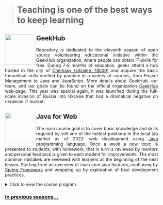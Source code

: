 > # Teaching is one of the best ways to keep learning

<img align="left" width="100" height="100" src="https://user-images.githubusercontent.com/4119411/153082286-ee66eabe-7f14-48ed-8256-ad7cf4a8dd2f.png"> GeekHub
------------
<p align="justify">
Repository is dedicated to the eleventh season of open source volunteering educational initiative within the GeekHub organization, where people can obtain IT-skills for free. During 7-8 months of education, geeks attend a hub hosted in the city of <a href="https://goo.gl/maps/mZi6u17qnN3VdEzC7">Cherkasy (Ukraine, 18000)</a> and acquire the basic theoretical skills verified by practice in a variety of courses, from Project Management to Java and JavaScript. More details about GeekHub, our team, and our goals can be found on the official organization <a href="https://geekhub.ck.ua">GeekHub</a> web-page. This year was special again, it was launched during the full-scale invasion of Russia into Ukraine that had a dramatical negative on ukrainian IT market.
</p>

<img align="left" width="100" height="100" src="https://user-images.githubusercontent.com/4119411/153068812-79820f3c-25dc-4e61-87dd-bf21b6b74986.png"> Java for Web
------------
<p align="justify">
The main course goal is to cover basic knowledge and skills required by still one of the hottest positions in the local job market as of 2022:  web development using <a href="https://www.java.com">Java</a> programming language. Once a week a new topic is presented to students, with homework, that in turn is reviewed by mentors and personal feedback is given to each student for improvements. The most common mistakes are reviewed with learners at the beginning of the next lesson. Starting from an overview of main core java features, continuing by <a href="https://spring.io">Spring Framework</a> and wrapping up by exploration of best development practices.
</p>

<details>  
<summary>Click to view the course program</summary>


| №   | Topic                                       | Date       | Type    | Recording                                                                                     |
|-----|---------------------------------------------|------------|---------|-----------------------------------------------------------------------------------------------|
| 1   | Introduction                                | 18-10-2022 | Offline | [Click](https://drive.google.com/file/d/1KFfOEVUEYFkPCzaeA6gyViOuU7Jq4326/view?usp=sharing)   |
| 2   | Basics                                      | 25-10-2022 | Online  | [Click](https://drive.google.com/drive/folders/1tJpRDe-uoFgmBejoQtaLQALLW3SsYHqC?usp=sharing) |
| 3   | Object-oriented Programming                 | 01-11-2022 | Offline | [Click](https://drive.google.com/file/d/1es0xlFXv5oinrFcE7jHNMo_8YRn3T00x/view?usp=sharing)   |
| 4   | Error Propagation and Handling              | 08-11-2022 | Offline | [Click](https://drive.google.com/file/d/1yt-PBURv4unNvfC1i9zwISssgYRnlnL5/view?usp=sharing)   |
| 5   | Unit Testing                                | 15-11-2022 | Online  | [Click](https://drive.google.com/file/d/1xqZ1if09bjxJA1T9Atc5I6--ELNMAv3U/view?usp=sharing)   |
| 6   | Practice                                    | 22-11-2022 | Offline | [Click](https://drive.google.com/file/d/1UDguHnXayUIfKx3lM-CI0_Y89p1mB-Hb/view?usp=sharing)   |
| 7   | Generics. Collections Framework             | 01-12-2022 | Online  | [Click](https://drive.google.com/file/d/1QGzDqj7m6EhLUAQDMf8MIjWptBBvlGnE/view?usp=sharing)   |
| 8   | Functional Programming,Optional, Stream API | 06-12-2022 | Offline | [Click](https://drive.google.com/file/d/1CMH8kAUvRL6rQ2S8EhvsQb9OY6zyUGAt/view?usp=sharing)   |
| 9   | Advanced Unit Testing                       | 13-12-2022 | Offline | [Click](https://drive.google.com/file/d/1HOsg9PmHa_cFfeWZLAeNqRZl88J2OWfb/view?usp=sharing)   |
| 10  | Input/Output                                | 20-12-2022 | Offline |                                                                                               |
| 11  | Concurrency                                 | 17-01-2023 | Online  | [Click](https://drive.google.com/file/d/1cm0ifH5k-26YLV1X0uvbq_XxBfMEsIfW/view?usp=sharing)   |
| 12  | Practice                                    | 24-01-2023 | Online  |                                                                                               |
| 13  | Reflection API                              | 02-01-2023 | Online  |                                                                                               |
| 14  | Gradle, CI                                  | 07-02-2023 | Online  | [Click](https://drive.google.com/file/d/1MnUQW1bg3OvTjexbts9ubNQePo1Abp24/view?usp=sharing)   |
| 15  | Spring IoC                                  | 14-02-2023 | Online  |                                                                                               |
| 16  | JDBC, Spring JDBC, Flyway                   | 21-02-2023 | Online  | [Recording](https://drive.google.com/file/d/1dL-rOvn_OIWk3q3EukKitZ-Q2u7nfw2x/view?usp=sharing)|
| 17  | Spring MVC, Boot                            | 28-02-2023 | Online  |                                                                                               |
| 18  | Front End                                   | 07-03-2023 | Online  |                                                                                               |
| 19  | REST, Swagger                               | 14-03-2023 |         |                                                                                               |
| 20  | Q&A session                                 | 21-03-2023 |         |                                                                                               |
| 21  | Spring Security p1                          | 28-03-2023 |         |                                                                                               |
| 22  | Microservices                               | 04-04-2023 |         |                                                                                               |
| 23  | Spring Security p2                          | 11-04-2023 |         |                                                                                               |
| 27  | Integration Testing                         | 18-04-2023 |         |                                                                                               |
| 24  | Software Craftsmanship                      | 25-04-2023 | Offline |                                                                                               |
| 25  | Course works preview                        | 02-05-2023 |         |                                                                                               |
| 26  | Docker                                      | 09-05-2023 |         |                                                                                               |
| 28  | Course works review                         | 16-05-2023 |         |                                                                                               |

</details>

### [In previous seasons...](https://github.com/brahinets/GeekHub-J4W-11)
</p>
